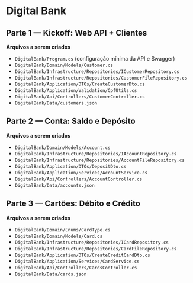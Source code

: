 # Digital Bank

## Parte 1 — Kickoff: Web API + Clientes
**Arquivos a serem criados**
- `DigitalBank/Program.cs` (configuração mínima da API e Swagger)
- `DigitalBank/Domain/Models/Customer.cs`
- `DigitalBank/Infrastructure/Repositories/ICustomerRepository.cs`
- `DigitalBank/Infrastructure/Repositories/CustomerFileRepository.cs`
- `DigitalBank/Application/DTOs/CreateCustomerDto.cs`
- `DigitalBank/Application/Validation/CpfUtils.cs`
- `DigitalBank/Api/Controllers/CustomerController.cs`
- `DigitalBank/Data/customers.json`

## Parte 2 — Conta: Saldo e Depósito
**Arquivos a serem criados**
- `DigitalBank/Domain/Models/Account.cs`
- `DigitalBank/Infrastructure/Repositories/IAccountRepository.cs`
- `DigitalBank/Infrastructure/Repositories/AccountFileRepository.cs`
- `DigitalBank/Application/DTOs/DepositDto.cs`
- `DigitalBank/Application/Services/AccountService.cs`
- `DigitalBank/Api/Controllers/AccountController.cs`
- `DigitalBank/Data/accounts.json`

## Parte 3 — Cartões: Débito e Crédito
**Arquivos a serem criados**
- `DigitalBank/Domain/Enums/CardType.cs`
- `DigitalBank/Domain/Models/Card.cs`
- `DigitalBank/Infrastructure/Repositories/ICardRepository.cs`
- `DigitalBank/Infrastructure/Repositories/CardFileRepository.cs`
- `DigitalBank/Application/DTOs/CreateCreditCardDto.cs`
- `DigitalBank/Application/Services/CardService.cs`
- `DigitalBank/Api/Controllers/CardsController.cs`
- `DigitalBank/Data/cards.json`
